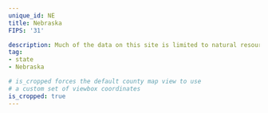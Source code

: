 ```yaml
---
unique_id: NE
title: Nebraska
FIPS: '31'

description: Much of the data on this site is limited to natural resource extraction on federal land, which represents 1.1% of all land in Nebraska.
tag:
- state
- Nebraska

# is_cropped forces the default county map view to use
# a custom set of viewbox coordinates
is_cropped: true
---
```

